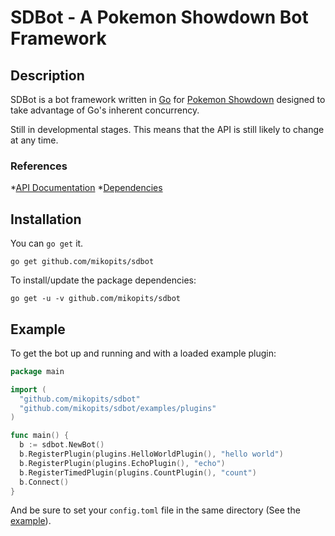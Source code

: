 SDBot - A Pokemon Showdown Bot Framework
==========================================

Description
-----------

SDBot is a bot framework written in [Go](https://golang.org/) for [Pokemon Showdown](https://pokemonshowdown.com/) designed to take
advantage of Go's inherent concurrency.

Still in developmental stages. This means that the API is still likely to change at any time.

### References

*[API Documentation](https://godoc.org/github.com/mikopits/sdbot)
*[Dependencies](https://godoc.org/github.com/mikopits/sdbot?imports)

Installation
------------

You can `go get` it.

```
go get github.com/mikopits/sdbot
```

To install/update the package dependencies:

```
go get -u -v github.com/mikopits/sdbot
```

Example
-------

To get the bot up and running and with a loaded example plugin:

```go
package main

import (
  "github.com/mikopits/sdbot"
  "github.com/mikopits/sdbot/examples/plugins"
)

func main() {
  b := sdbot.NewBot()
  b.RegisterPlugin(plugins.HelloWorldPlugin(), "hello world")
  b.RegisterPlugin(plugins.EchoPlugin(), "echo")
  b.RegisterTimedPlugin(plugins.CountPlugin(), "count")
  b.Connect()
}
```

And be sure to set your `config.toml` file in the same directory (See the [example](https://github.com/mikopits/sdbot/blob/master/examples/config/config_example.toml)).
